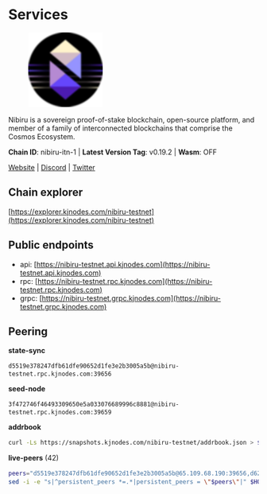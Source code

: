 # Services

<figure><img src="https://raw.githubusercontent.com/kj89/cosmos-images/main/logos/nibiru.png" width="150" alt=""><figcaption></figcaption></figure>

Nibiru is a sovereign proof-of-stake blockchain, open-source platform,  and member of a family of interconnected blockchains that comprise the Cosmos Ecosystem.

**Chain ID**: nibiru-itn-1 | **Latest Version Tag**: v0.19.2 | **Wasm**: OFF

[Website](https://nibiru.fi) | [Discord](https://discord.gg/nibiru) | [Twitter](https://twitter.com/NibiruChain)




## Chain explorer
[https://explorer.kjnodes.com/nibiru-testnet](https://explorer.kjnodes.com/nibiru-testnet)

## Public endpoints

* api: [https://nibiru-testnet.api.kjnodes.com](https://nibiru-testnet.api.kjnodes.com)
* rpc: [https://nibiru-testnet.rpc.kjnodes.com](https://nibiru-testnet.rpc.kjnodes.com)
* grpc: [https://nibiru-testnet.grpc.kjnodes.com](https://nibiru-testnet.grpc.kjnodes.com)

## Peering

**state-sync**

```text
d5519e378247dfb61dfe90652d1fe3e2b3005a5b@nibiru-testnet.rpc.kjnodes.com:39656
```

**seed-node**

```text
3f472746f46493309650e5a033076689996c8881@nibiru-testnet.rpc.kjnodes.com:39659
```

**addrbook**
```bash
curl -Ls https://snapshots.kjnodes.com/nibiru-testnet/addrbook.json > $HOME/.nibid/config/addrbook.json
```

**live-peers** (42)
```bash
peers="d5519e378247dfb61dfe90652d1fe3e2b3005a5b@65.109.68.190:39656,d6207476a91813659a21b5a14479015aa3b3640b@34.125.57.58:18656,e634fbf8800f76cb911d03e665f2e573188147c0@154.53.32.30:26657,fd318fe2c3a80e957a7900531a3822a9515f6c19@159.69.72.220:26656,0bc611c38f435f2f2b8d2377a90147564d4a80fe@185.234.69.143:26656,6ad350ae8f3713c37f4afc24f4b6c93ed7fd3c58@185.207.251.165:26656,9f06819b9ca5927310ffad266220ec2b1c2a0edc@82.165.207.203:39656,68ae83dd208d835c30059f24705423c9c46ebba9@188.127.253.221:46656,a37f72e68e61b0dfbe01e7509753d27c5dc54ec9@157.245.148.64:39656,5b2d7ccdf924ff16c3d0e3b55c4547a71c99dc42@161.97.122.167:39656,6fefa7ece2ff81d1c228c31eda72692d9299d8bc@38.242.248.145:26656,a7d54a2b6657f13de1d82dbd69a4dc4d0289d4cc@217.76.63.110:26656,b6db16ab4d2dfd61d0be94df4738ce5f1913de11@212.41.9.98:26656,1750291aa1de3b04f07161ad4c0f2a47e7879d63@65.21.63.46:26656,61c3b93bc69ed2b209ffbf959c4a5701e6eb7416@95.217.163.250:26656,a0b043d6c1c0f77d11f70ddcf78b753bb94f1642@167.86.117.179:26656,a03eaa525bd984d713fd9b000a89163dc7516a83@185.207.250.222:26656,46b2205032ff6f15ce8cdca7d225aca3d84db47d@45.85.146.7:39656,39dfeaa1cc3fda73074ec6cd92750a7076e5c2f9@194.163.181.0:26656,f2b77362c141f846c0bd8f795895bfe60589eaa7@185.237.96.110:26656,5ae4c8cc5763de7c105dd3dba66b7212328bced5@23.248.175.210:26656,57cd99659f4895cada5ba5a9f594ce9a5fdb0fa8@46.4.23.42:46656,224c85918ea98d62daab63ba9eceab195b676760@144.91.71.1:26656,ee41f0a7874d46cc71d2b47e40595e8a467e3141@89.163.142.13:26656,25d7a6c32516f18e3f45b0379460d8ed4e396b43@164.92.84.68:26656,f41685745f7cd74caa542829d291367ae1377ce0@34.74.30.133:26656,6f29a743ad237d435aac29b62528cea01ceb3ca9@46.4.91.90:26656,1c9706ea2df16ce46805b8653edf420724989483@185.106.94.95:26656,658168239d484fc5ad62563b5178cdfe7bba96af@173.249.18.11:39656,f8adb01e5932a42ff7d23d168853efa9352690e6@77.232.39.61:26656,a0ef091aed1da78640c84ea0ff81caaa55352bdc@43.159.194.246:26657,66dd5faabd4e09ba6bc0ab0093392064f454827c@185.215.167.74:26656,f2fa60742033345fb3f3aacb15d9815f5110485b@75.119.135.85:26656,eb3eb1afad693908e6da3d97c8d058e18f7f4304@38.242.159.204:26656,3c45677d6c6fed5e140bcbb78d60cfa79d155a79@148.251.82.143:26656,10e3f31fd0cfa829edfa6f855053d1e3cd93662e@5.75.249.183:26656,7b2e60ea260082f6cdd91ef6b3908d8f991beb7c@77.232.40.162:26656,49cf3a642a1a04044d3a4aaa555fa438babb698d@142.132.178.151:26656,4d523009433cbd75e9074af445c65c13454359a8@45.88.223.212:26656,63256b5937ac438e3b21b570a07ace6ddc3bd0c6@194.163.182.122:39656,4f1c8f3de055988bf15f21b666369287fb5230de@31.220.73.148:26656,816b6cfae5fbd04c5797b9b6703117ad9049b14a@65.21.91.50:26656"
sed -i -e "s|^persistent_peers *=.*|persistent_peers = \"$peers\"|" $HOME/.nibid/config/config.toml
```
